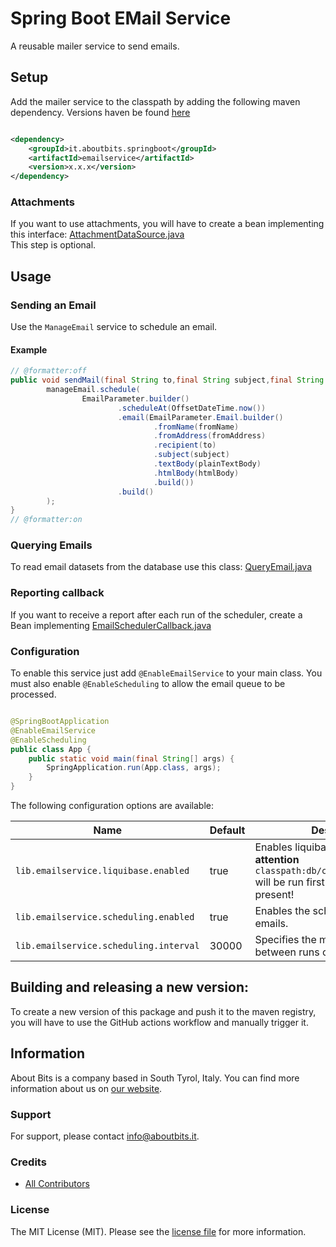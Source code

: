 # Spring Boot EMail Service

A reusable mailer service to send emails.

## Setup

Add the mailer service to the classpath by adding the following maven dependency. Versions haven be found [here](../../packages)

```xml

<dependency>
    <groupId>it.aboutbits.springboot</groupId>
    <artifactId>emailservice</artifactId>
    <version>x.x.x</version>
</dependency>
```

### Attachments

If you want to use attachments, you will have to create a bean implementing this interface: [AttachmentDataSource.java](src%2Fmain%2Fjava%2Fit%2Faboutbits%2Fspringboot%2Femailservice%2Flib%2FAttachmentDataSource.java)  
This step is optional.

## Usage

### Sending an Email

Use the `ManageEmail` service to schedule an email.

#### Example

```java
// @formatter:off
public void sendMail(final String to,final String subject,final String htmlBody,final String plainTextBody) {
        manageEmail.schedule(
                EmailParameter.builder()
                        .scheduleAt(OffsetDateTime.now())
                        .email(EmailParameter.Email.builder()
                                .fromName(fromName)
                                .fromAddress(fromAddress)
                                .recipient(to)
                                .subject(subject)
                                .textBody(plainTextBody)
                                .htmlBody(htmlBody)
                                .build())
                        .build()
        );
}
// @formatter:on 
```

### Querying Emails

To read email datasets from the database use this class: [QueryEmail.java](src%2Fmain%2Fjava%2Fit%2Faboutbits%2Fspringboot%2Femailservice%2Flib%2Fapplication%2FQueryEmail.java)

### Reporting callback

If you want to receive a report after each run of the scheduler, create a Bean implementing [EmailSchedulerCallback.java](src%2Fmain%2Fjava%2Fit%2Faboutbits%2Fspringboot%2Femailservice%2Flib%2FEmailSchedulerCallback.java)

### Configuration

To enable this service just add `@EnableEmailService` to your main class. You must also enable `@EnableScheduling` to allow the email queue to be processed.

```java

@SpringBootApplication
@EnableEmailService
@EnableScheduling
public class App {
    public static void main(final String[] args) {
        SpringApplication.run(App.class, args);
    }
}
```

The following configuration options are available:

| Name                                       | Default     | Description                                                                                                              |
|--------------------------------------------|-------------|--------------------------------------------------------------------------------------------------------------------------|
| `lib.emailservice.liquibase.enabled`       | true        | Enables liquibase migrations. **attention** `classpath:db/changelog/master.yml` will be run first and must be present!   |
| `lib.emailservice.scheduling.enabled`      | true        | Enables the scheduler sending the emails.                                                                                |
| `lib.emailservice.scheduling.interval`     | 30000       | Specifies the milliseconds delay between runs of the scheduler.                                                          |

## Building and releasing a new version:

To create a new version of this package and push it to the maven registry, you will have to use the GitHub actions workflow and manually trigger it.

## Information

About Bits is a company based in South Tyrol, Italy. You can find more information about us on [our website](https://aboutbits.it).

### Support

For support, please contact [info@aboutbits.it](mailto:info@aboutbits.it).

### Credits

- [All Contributors](../../contributors)

### License

The MIT License (MIT). Please see the [license file](license.md) for more information.
